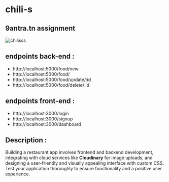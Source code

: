 # chili-s
## 9antra.tn assignment

![chilisss](https://github.com/chediamdouni/chili-s/assets/62970323/5fcc3346-4407-448f-8d4c-95ef7c90cf30)

## endpoints back-end : 
- http://localhost:5000/food/new
- http://localhost:5000/food/
- http://localhost:5000/food/update/:id
- http://localhost:5000/food/delete/:id
## endpoints front-end :
- http://localhost:3000/login  
- http://localhost:3000/signup
- http://localhost:3000/dashboard 

## Description : 
Building a restaurant app involves frontend and backend development, integrating with cloud services like **Cloudinary** for image uploads,
and designing a user-friendly and visually appealing interface with custom CSS. 
Test your application thoroughly to ensure functionality and a positive user experience.
